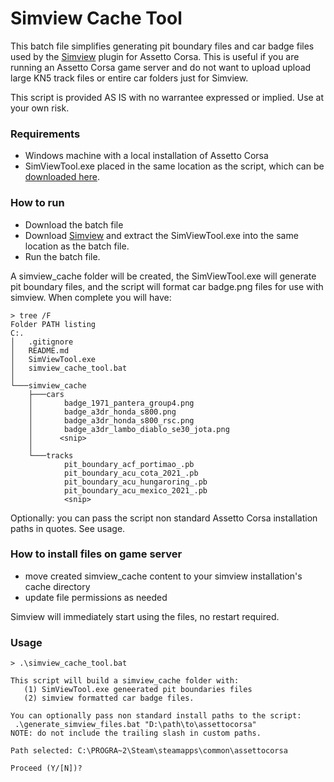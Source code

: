 # Simview Cache Tool
This batch file simplifies generating pit boundary files and car badge files used by the [Simview][1] plugin for Assetto Corsa. This is useful if you are running an Assetto Corsa game server and do not want to upload upload large KN5 track files or entire car folders just for Simview.  

This script is provided AS IS with no warrantee expressed or implied. Use at your own risk.

### Requirements
* Windows machine with a local installation of Assetto Corsa
* SimViewTool.exe placed in the same location as the script, which can be [downloaded here][1].

### How to run
* Download the batch file
* Download [Simview][1] and extract the SimViewTool.exe into the same location as the batch file.
* Run the batch file.

A simview_cache folder will be created, the SimViewTool.exe will generate pit boundary files, and the script will format car badge.png files for use with simview. When complete you will have: 

```
> tree /F 
Folder PATH listing
C:.
│   .gitignore
│   README.md
│   SimViewTool.exe
│   simview_cache_tool.bat
│   
└───simview_cache
    ├───cars
    │       badge_1971_pantera_group4.png
    │       badge_a3dr_honda_s800.png
    │       badge_a3dr_honda_s800_rsc.png
    │       badge_a3dr_lambo_diablo_se30_jota.png
    │      <snip>
    │       
    └───tracks
            pit_boundary_acf_portimao_.pb
            pit_boundary_acu_cota_2021_.pb
            pit_boundary_acu_hungaroring_.pb
            pit_boundary_acu_mexico_2021_.pb
            <snip>
```

Optionally: you can pass the script non standard Assetto Corsa installation paths in quotes. See usage.

### How to install files on game server 
* move created simview_cache content to your simview installation's cache directory
* update file permissions as needed

Simview will immediately start using the files, no restart required.

### Usage
```
> .\simview_cache_tool.bat

This script will build a simview_cache folder with:
   (1) SimViewTool.exe geneerated pit boundaries files
   (2) simview formatted car badge files.

You can optionally pass non standard install paths to the script:
 .\generate_simview_files.bat "D:\path\to\assettocorsa"
NOTE: do not include the trailing slash in custom paths.

Path selected: C:\PROGRA~2\Steam\steamapps\common\assettocorsa

Proceed (Y/[N])?
```

[1]:https://www.racedepartment.com/downloads/simview.35249/
